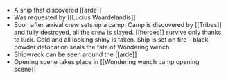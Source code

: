 - A ship that discovered [[arde]]
- Was requested by [[Lucius Waardelandis]]
- Soon after arrival crew sets up a camp. Camp is discovered by [[Tribes]] and fully destroyed, all the crew is slayed. [[heroes]] survive only thanks to luck. Gold and all looking shiny is taken. Ship is set on fire - black powder detonation seals the fate of Wondering wench
- Shipwreck can be seen around the [[arde]]
- Opening scene takes place in [[Wondering wench camp opening scene]]